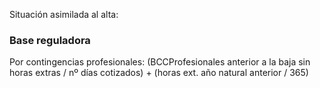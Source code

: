 Situación asimilada al alta: 
### Base reguladora
Por contingencias profesionales: 
(BCCProfesionales anterior a la baja sin horas extras / nº días cotizados) + (horas ext. año natural anterior / 365)